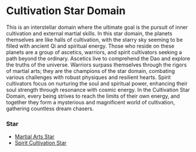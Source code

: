 # Cultivation Star Domain

This is an interstellar domain where the ultimate goal is the pursuit of inner cultivation and external martial skills. In this star domain, the planets themselves are like halls of cultivation, with the starry sky seeming to be filled with ancient Qi and spiritual energy. Those who reside on these planets are a group of ascetics, warriors, and spirit cultivators seeking a path beyond the ordinary. Ascetics live to comprehend the Dao and explore the truths of the universe. Warriors surpass themselves through the rigors of martial arts; they are the champions of the star domain, combating various challenges with robust physiques and resilient hearts. Spirit cultivators focus on nurturing the soul and spiritual power, enhancing their soul strength through resonance with cosmic energy. In the Cultivation Star Domain, every being strives to reach the limits of their own energy, and together they form a mysterious and magnificent world of cultivation, gathering countless dream chasers.

### Star
- [Martial Arts Star](MartialArtsStar.md)
- [Spirit Cultivation Star](SpiritCultivationStar.md)


